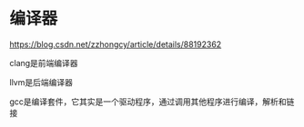 

# 编译器

https://blog.csdn.net/zzhongcy/article/details/88192362



clang是前端编译器

llvm是后端编译器



gcc是编译套件，它其实是一个驱动程序，通过调用其他程序进行编译，解析和链接